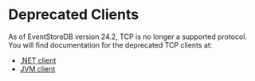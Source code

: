 # Deprecated Clients

As of EventStoreDB version 24.2, TCP is no longer a supported protocol. 
You will find documentation for the deprecated TCP clients at:


- [.NET client](./dotnet/21.2/quick-tour.md)
- [JVM client](https://github.com/kurrent-io/KurrentDB.JVM)
